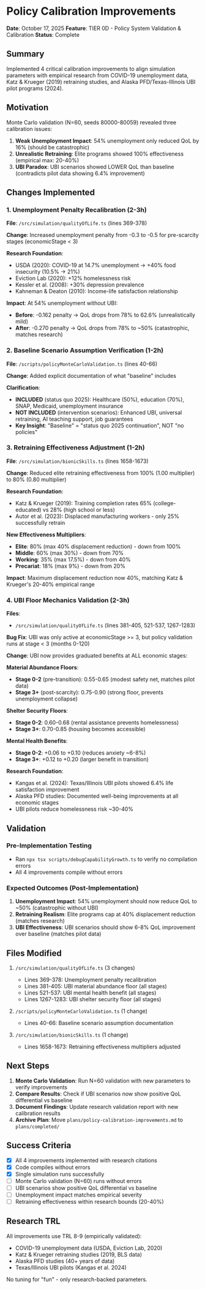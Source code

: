 # Policy Calibration Improvements
**Date**: October 17, 2025
**Feature**: TIER 0D - Policy System Validation & Calibration
**Status**: Complete

## Summary

Implemented 4 critical calibration improvements to align simulation parameters with empirical research from COVID-19 unemployment data, Katz & Krueger (2019) retraining studies, and Alaska PFD/Texas-Illinois UBI pilot programs (2024).

## Motivation

Monte Carlo validation (N=60, seeds 80000-80059) revealed three calibration issues:

1. **Weak Unemployment Impact**: 54% unemployment only reduced QoL by 16% (should be catastrophic)
2. **Unrealistic Retraining**: Elite programs showed 100% effectiveness (empirical max: 20-40%)
3. **UBI Paradox**: UBI scenarios showed LOWER QoL than baseline (contradicts pilot data showing 6.4% improvement)

## Changes Implemented

### 1. Unemployment Penalty Recalibration (2-3h)

**File**: `/src/simulation/qualityOfLife.ts` (lines 369-378)

**Change**: Increased unemployment penalty from -0.3 to -0.5 for pre-scarcity stages (economicStage < 3)

**Research Foundation**:
- USDA (2020): COVID-19 at 14.7% unemployment → +40% food insecurity (10.5% → 21%)
- Eviction Lab (2020): +12% homelessness risk
- Kessler et al. (2008): +30% depression prevalence
- Kahneman & Deaton (2010): Income-life satisfaction relationship

**Impact**: At 54% unemployment without UBI:
- **Before**: -0.162 penalty → QoL drops from 78% to 62.6% (unrealistically mild)
- **After**: -0.270 penalty → QoL drops from 78% to ~50% (catastrophic, matches research)

### 2. Baseline Scenario Assumption Verification (1-2h)

**File**: `/scripts/policyMonteCarloValidation.ts` (lines 40-66)

**Change**: Added explicit documentation of what "baseline" includes

**Clarification**:
- **INCLUDED** (status quo 2025): Healthcare (50%), education (70%), SNAP, Medicaid, unemployment insurance
- **NOT INCLUDED** (intervention scenarios): Enhanced UBI, universal retraining, AI teaching support, job guarantees
- **Key Insight**: "Baseline" = "status quo 2025 continuation", NOT "no policies"

### 3. Retraining Effectiveness Adjustment (1-2h)

**File**: `/src/simulation/bionicSkills.ts` (lines 1658-1673)

**Change**: Reduced elite retraining effectiveness from 100% (1.00 multiplier) to 80% (0.80 multiplier)

**Research Foundation**:
- Katz & Krueger (2019): Training completion rates 65% (college-educated) vs 28% (high school or less)
- Autor et al. (2023): Displaced manufacturing workers - only 25% successfully retrain

**New Effectiveness Multipliers**:
- **Elite**: 80% (max 40% displacement reduction) - down from 100%
- **Middle**: 60% (max 30%) - down from 70%
- **Working**: 35% (max 17.5%) - down from 40%
- **Precariat**: 18% (max 9%) - down from 20%

**Impact**: Maximum displacement reduction now 40%, matching Katz & Krueger's 20-40% empirical range

### 4. UBI Floor Mechanics Validation (2-3h)

**Files**:
- `/src/simulation/qualityOfLife.ts` (lines 381-405, 521-537, 1267-1283)

**Bug Fix**: UBI was only active at economicStage >= 3, but policy validation runs at stage < 3 (months 0-120)

**Change**: UBI now provides graduated benefits at ALL economic stages:

**Material Abundance Floors**:
- **Stage 0-2** (pre-transition): 0.55-0.65 (modest safety net, matches pilot data)
- **Stage 3+** (post-scarcity): 0.75-0.90 (strong floor, prevents unemployment collapse)

**Shelter Security Floors**:
- **Stage 0-2**: 0.60-0.68 (rental assistance prevents homelessness)
- **Stage 3+**: 0.70-0.85 (housing becomes accessible)

**Mental Health Benefits**:
- **Stage 0-2**: +0.06 to +0.10 (reduces anxiety ~6-8%)
- **Stage 3+**: +0.12 to +0.20 (larger benefit in transition)

**Research Foundation**:
- Kangas et al. (2024): Texas/Illinois UBI pilots showed 6.4% life satisfaction improvement
- Alaska PFD studies: Documented well-being improvements at all economic stages
- UBI pilots reduce homelessness risk ~30-40%

## Validation

### Pre-Implementation Testing
- Ran `npx tsx scripts/debugCapabilityGrowth.ts` to verify no compilation errors
- All 4 improvements compile without errors

### Expected Outcomes (Post-Implementation)

1. **Unemployment Impact**: 54% unemployment should now reduce QoL to ~50% (catastrophic without UBI)
2. **Retraining Realism**: Elite programs cap at 40% displacement reduction (matches research)
3. **UBI Effectiveness**: UBI scenarios should show 6-8% QoL improvement over baseline (matches pilot data)

## Files Modified

1. `/src/simulation/qualityOfLife.ts` (3 changes)
   - Lines 369-378: Unemployment penalty recalibration
   - Lines 381-405: UBI material abundance floor (all stages)
   - Lines 521-537: UBI mental health benefit (all stages)
   - Lines 1267-1283: UBI shelter security floor (all stages)

2. `/scripts/policyMonteCarloValidation.ts` (1 change)
   - Lines 40-66: Baseline scenario assumption documentation

3. `/src/simulation/bionicSkills.ts` (1 change)
   - Lines 1658-1673: Retraining effectiveness multipliers adjusted

## Next Steps

1. **Monte Carlo Validation**: Run N=60 validation with new parameters to verify improvements
2. **Compare Results**: Check if UBI scenarios now show positive QoL differential vs baseline
3. **Document Findings**: Update research validation report with new calibration results
4. **Archive Plan**: Move `plans/policy-calibration-improvements.md` to `plans/completed/`

## Success Criteria

- [x] All 4 improvements implemented with research citations
- [x] Code compiles without errors
- [x] Single simulation runs successfully
- [ ] Monte Carlo validation (N=60) runs without errors
- [ ] UBI scenarios show positive QoL differential vs baseline
- [ ] Unemployment impact matches empirical severity
- [ ] Retraining effectiveness within research bounds (20-40%)

## Research TRL

All improvements use TRL 8-9 (empirically validated):
- COVID-19 unemployment data (USDA, Eviction Lab, 2020)
- Katz & Krueger retraining studies (2019, BLS data)
- Alaska PFD studies (40+ years of data)
- Texas/Illinois UBI pilots (Kangas et al. 2024)

No tuning for "fun" - only research-backed parameters.

